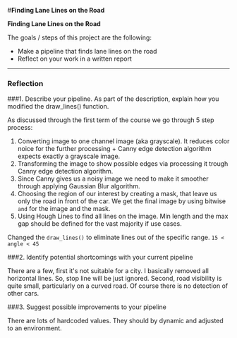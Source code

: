 #**Finding Lane Lines on the Road**


**Finding Lane Lines on the Road**

The goals / steps of this project are the following:
* Make a pipeline that finds lane lines on the road
* Reflect on your work in a written report

---

### Reflection

###1. Describe your pipeline. As part of the description, explain how you modified the draw_lines() function.

As discussed through the first term of the course we go through 5 step process:

1. Converting image to one channel image (aka grayscale). It reduces color noice for the further processing + Canny edge detection algorithm expects exactly a grayscale image.
2. Transforming the image to show possible edges via processing it trough Canny edge detection algorithm.
3. Since Canny gives us a noisy image we need to make it smoother through applying  Gaussian Blur algorithm.
4. Choosing the region of our interest by creating a mask, that leave us only the road in front of the car. We get the final image by using bitwise `and` for the image and the mask.
5. Using Hough Lines to find all lines on the image. Min length and the max gap should be defined for the vast majority if use cases.

Changed the `draw_lines()` to eliminate lines out of the specific range.
`15 < angle < 45`


###2. Identify potential shortcomings with your current pipeline

There are a few, first it's not suitable for a city. I basically removed all horizontal lines. So, stop line will be just ignored.
Second, road visibility is quite small, particularly on a curved road.
Of course there is no detection of other cars.


###3. Suggest possible improvements to your pipeline

There are lots of hardcoded values. They should by dynamic and adjusted to an environment.
